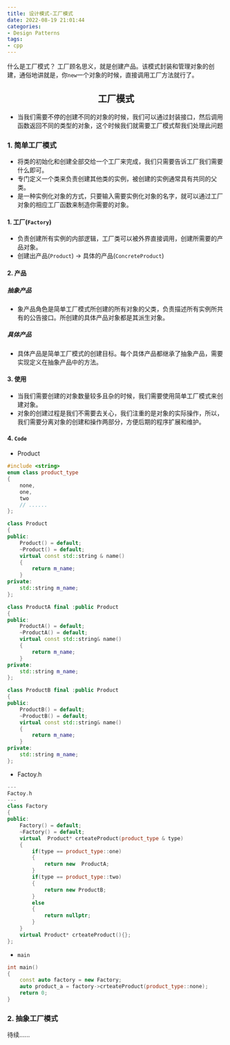 ```yaml
---
title: 设计模式-工厂模式
date: 2022-08-19 21:01:44
categories:
- Design Patterns
tags:
- cpp
---
```


什么是工厂模式？
工厂顾名思义，就是创建产品。该模式封装和管理对象的创建，通俗地讲就是，你`new`一个对象的时候，直接调用工厂方法就行了。

<!-- more -->

<h2><center> 工厂模式 </center> </h2>

- 当我们需要不停的创建不同的对象的时候，我们可以通过封装接口，然后调用函数返回不同的类型的对象，这个时候我们就需要工厂模式帮我们处理此问题

### 1. 简单工厂模式

- 将类的初始化和创建全部交给一个工厂来完成，我们只需要告诉工厂我们需要什么即可。
- 专门定义一个类来负责创建其他类的实例，被创建的实例通常具有共同的父类。
- 是一种实例化对象的方式，只要输入需要实例化对象的名字，就可以通过工厂对象的相应工厂函数来制造你需要的对象。

#### 1. 工厂(`Factory`)

- 负责创建所有实例的内部逻辑，工厂类可以被外界直接调用，创建所需要的产品对象。
- 创建出产品(`Product`) -> 具体的产品(`ConcreteProduct`)

#### 2. 产品

##### 抽象产品

- 象产品角色是简单工厂模式所创建的所有对象的父类，负责描述所有实例所共有的公告接口。所创建的具体产品对象都是其派生对象。

##### 具体产品

- 具体产品是简单工厂模式的创建目标。每个具体产品都继承了抽象产品，需要实现定义在抽象产品中的方法。

#### 3. 使用

- 当我们需要创建的对象数量较多且杂的时候，我们需要使用简单工厂模式来创建对象。
- 对象的创建过程是我们不需要去关心，我们注重的是对象的实际操作，所以，我们需要分离对象的创建和操作两部分，方便后期的程序扩展和维护。

#### 4. `Code`

- Product

```C++
#include <string>
enum class product_type
{
    none,
    one,
    two
    // ...... 
};

class Product
{
public:
    Product() = default;
    ~Product() = default;
    virtual const std::string & name()
    {
        return m_name;
    }
private:
    std::string m_name;
};

class ProductA final :public Product
{
public:
    ProductA() = default;
    ~ProductA() = default;
    virtual const std::string& name()
    {
        return m_name;
    }
private:
    std::string m_name;
};

class ProductB final :public Product
{
public:
    ProductB() = default;
    ~ProductB() = default;
    virtual const std::string& name()
    {
        return m_name;
    }
private:
    std::string m_name;
};


```

- Factoy.h

```C++
---
Factoy.h
---
class Factory
{
public:
    Factory() = default;
    ~Factory() = default;
    virtual  Product* crteateProduct(product_type & type)
    {
        if(type == product_type::one)
        {
            return new  ProductA;
        }
        if(type == product_type::two)
        {
            return new ProductB;
        }
        else
        {
            return nullptr;
        }
    }
    virtual Product* crteateProduct(){};
};

```

- `main`

```C++
int main()
{
    const auto factory = new Factory;
    auto product_a = factory->crteateProduct(product_type::none);
    return 0;
}
```

### 2. 抽象工厂模式

待续......

